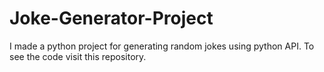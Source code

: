 # Joke-Generator-Project
I made a python project for generating random jokes using python API. To see the code visit this repository.
